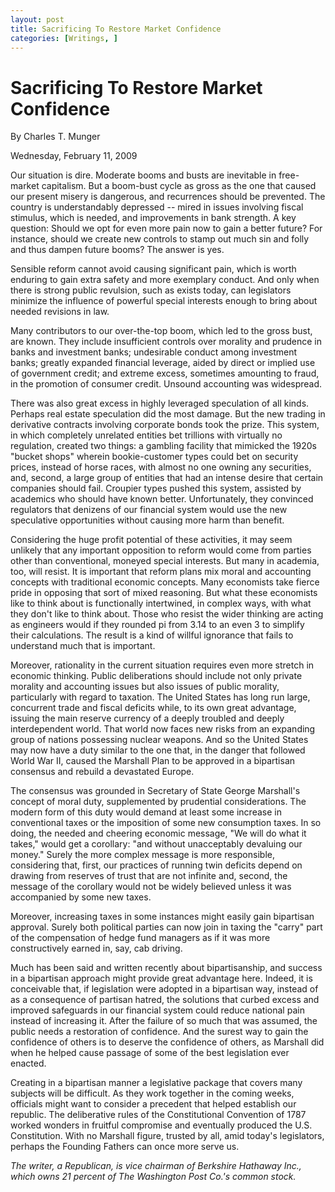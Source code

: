 ```yaml
---
layout: post
title: Sacrificing To Restore Market Confidence
categories: [Writings, ]
---
```




# Sacrificing To Restore Market Confidence

By Charles T. Munger

Wednesday, February 11, 2009



Our situation is dire. Moderate booms and busts are inevitable in free-market capitalism. But a boom-bust cycle as gross as the one that caused our present misery is dangerous, and recurrences should be prevented. The country is understandably depressed -- mired in issues involving fiscal stimulus, which is needed, and improvements in bank strength. A key question: Should we opt for even more pain now to gain a better future? For instance, should we create new controls to stamp out much sin and folly and thus dampen future booms? The answer is yes.

Sensible reform cannot avoid causing significant pain, which is worth enduring to gain extra safety and more exemplary conduct. And only when there is strong public revulsion, such as exists today, can legislators minimize the influence of powerful special interests enough to bring about needed revisions in law.

Many contributors to our over-the-top boom, which led to the gross bust, are known. They include insufficient controls over morality and prudence in banks and investment banks; undesirable conduct among investment banks; greatly expanded financial leverage, aided by direct or implied use of government credit; and extreme excess, sometimes amounting to fraud, in the promotion of consumer credit. Unsound accounting was widespread.

There was also great excess in highly leveraged speculation of all kinds. Perhaps real estate speculation did the most damage. But the new trading in derivative contracts involving corporate bonds took the prize. This system, in which completely unrelated entities bet trillions with virtually no regulation, created two things: a gambling facility that mimicked the 1920s "bucket shops" wherein bookie-customer types could bet on security prices, instead of horse races, with almost no one owning any securities, and, second, a large group of entities that had an intense desire that certain companies should fail. Croupier types pushed this system, assisted by academics who should have known better. Unfortunately, they convinced regulators that denizens of our financial system would use the new speculative opportunities without causing more harm than benefit.

Considering the huge profit potential of these activities, it may seem unlikely that any important opposition to reform would come from parties other than conventional, moneyed special interests. But many in academia, too, will resist. It is important that reform plans mix moral and accounting concepts with traditional economic concepts. Many economists take fierce pride in opposing that sort of mixed reasoning. But what these economists like to think about is functionally intertwined, in complex ways, with what they don't like to think about. Those who resist the wider thinking are acting as engineers would if they rounded pi from 3.14 to an even 3 to simplify their calculations. The result is a kind of willful ignorance that fails to understand much that is important.

Moreover, rationality in the current situation requires even more stretch in economic thinking. Public deliberations should include not only private morality and accounting issues but also issues of public morality, particularly with regard to taxation. The United States has long run large, concurrent trade and fiscal deficits while, to its own great advantage, issuing the main reserve currency of a deeply troubled and deeply interdependent world. That world now faces new risks from an expanding group of nations possessing nuclear weapons. And so the United States may now have a duty similar to the one that, in the danger that followed World War II, caused the Marshall Plan to be approved in a bipartisan consensus and rebuild a devastated Europe.

The consensus was grounded in Secretary of State George Marshall's concept of moral duty, supplemented by prudential considerations. The modern form of this duty would demand at least some increase in conventional taxes or the imposition of some new consumption taxes. In so doing, the needed and cheering economic message, "We will do what it takes," would get a corollary: "and without unacceptably devaluing our money." Surely the more complex message is more responsible, considering that, first, our practices of running twin deficits depend on drawing from reserves of trust that are not infinite and, second, the message of the corollary would not be widely believed unless it was accompanied by some new taxes.

Moreover, increasing taxes in some instances might easily gain bipartisan approval. Surely both political parties can now join in taxing the "carry" part of the compensation of hedge fund managers as if it was more constructively earned in, say, cab driving.

Much has been said and written recently about bipartisanship, and success in a bipartisan approach might provide great advantage here. Indeed, it is conceivable that, if legislation were adopted in a bipartisan way, instead of as a consequence of partisan hatred, the solutions that curbed excess and improved safeguards in our financial system could reduce national pain instead of increasing it. After the failure of so much that was assumed, the public needs a restoration of confidence. And the surest way to gain the confidence of others is to deserve the confidence of others, as Marshall did when he helped cause passage of some of the best legislation ever enacted.

Creating in a bipartisan manner a legislative package that covers many subjects will be difficult. As they work together in the coming weeks, officials might want to consider a precedent that helped establish our republic. The deliberative rules of the Constitutional Convention of 1787 worked wonders in fruitful compromise and eventually produced the U.S. Constitution. With no Marshall figure, trusted by all, amid today's legislators, perhaps the Founding Fathers can once more serve us.

*The writer, a Republican, is vice chairman of Berkshire Hathaway Inc., which owns 21 percent of The Washington Post Co.'s common stock.*
